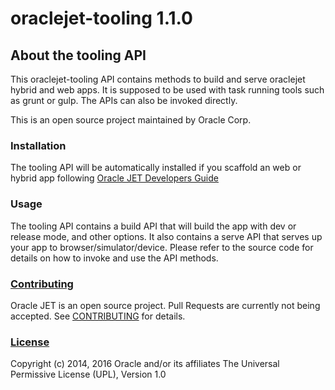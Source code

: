 # oraclejet-tooling 1.1.0

## About the tooling API
This oraclejet-tooling API contains methods to build and serve oraclejet hybrid and web apps. It is supposed to be used with task running tools such as grunt or gulp. The APIs can also be invoked directly. 

This is an open source project maintained by Oracle Corp.

### Installation
The tooling API will be automatically installed if you scaffold an web or hybrid app following [Oracle JET Developers Guide](http://docs.oracle.com/middleware/jet210/jet/)

### Usage
The tooling API contains a build API that will build the app with dev or release mode, and other options. It also contains a serve API that serves up your app to browser/simulator/device. Please refer to the source code for details on how to invoke and use the API methods. 

### [Contributing](https://github.com/oracle/oraclejet-tooling/tree/master/CONTRIBUTING.md)
Oracle JET is an open source project.  Pull Requests are currently not being accepted. See 
[CONTRIBUTING](https://github.com/oracle/oraclejet-tooling/tree/master/CONTRIBUTING.md)
for details.

### [License](https://github.com/oracle/generator-oraclejet/tree/master/LICENSE.md)
Copyright (c) 2014, 2016 Oracle and/or its affiliates
The Universal Permissive License (UPL), Version 1.0